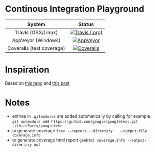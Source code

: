 # Continous Integration Playground

| System        | Status        |
|:-------------:|:-------------:|
| Travis (OSX/Linux) | [![Travis (.org)](https://img.shields.io/travis/MRKonrad/ContinousIntegrationPlayground.svg?style=for-the-badge)](https://travis-ci.org/MRKonrad/ContinousIntegrationPlayground) | 
| AppVeyor (Windows) | [![AppVeyor](https://img.shields.io/appveyor/ci/MRKonrad/continousintegrationplayground.svg?style=for-the-badge)](https://ci.appveyor.com/project/MRKonrad/continousintegrationplayground) |
| Coveralls (test coverage) | [![Coveralls](https://img.shields.io/coveralls/github/MRKonrad/ContinousIntegrationPlayground.svg?style=for-the-badge)](https://coveralls.io/github/MRKonrad/ContinousIntegrationPlayground) |

# Inspiration
Based on [this repo](https://github.com/LearningByExample/ModernCppCI) and [this post](http://david-grs.github.io/cpp-clang-travis-cmake-gtest-coveralls-appveyor/).

# Notes

* entries in  `.gitmodules` are added automatically by calling for example  
 `git submodule add https://github.com/google/googletest.git ./thirdParty/googletest`
* to generate coverage `lcov --capture --directory . --output-file coverage.info`
* to generate coverage html report `genhtml coverage.info --output-directory out`


